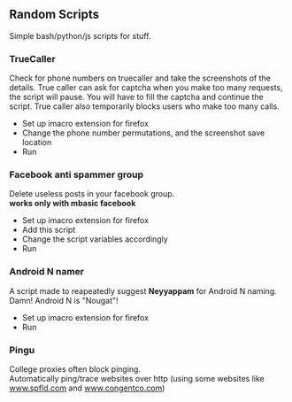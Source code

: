 ## Random Scripts

Simple bash/python/js scripts for stuff.


### TrueCaller

Check for phone numbers on truecaller and take the screenshots of the details.
True caller can ask for captcha when you make too many requests, the script will pause. You will have to fill the captcha and continue the script.
True caller also temporarily blocks users who make too many calls.

* Set up imacro extension for firefox   
* Change the phone number permutations, and the screenshot save location
* Run  

### Facebook anti spammer group

Delete useless posts in your facebook group.  
**works only with mbasic facebook**

* Set up imacro extension for firefox   
* Add this script  
* Change the script variables accordingly  
* Run  

### Android N namer

A script made to reapeatedly suggest **Neyyappam** for Android N naming.  
Damn! Android N is "Nougat"!

* Set up imacro extension for firefox   
* Run  

### Pingu

College proxies often block pinging.  
Automatically ping/trace websites over http (using some websites like www.spfld.com and www.congentco.com)
